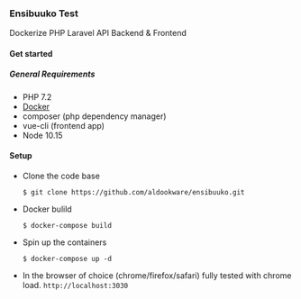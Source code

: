 ###  Ensibuuko Test
Dockerize PHP Laravel API  Backend &amp; Frontend

#### Get started 
##### General Requirements
   - PHP 7.2
   - [Docker](https://www.docker.com/) 
   - composer (php dependency manager)
   - vue-cli (frontend app)
   - Node 10.15

#### Setup 
- Clone the code base
   ```
   $ git clone https://github.com/aldookware/ensibuuko.git 
   ```
- Docker bulild
   ```
   $ docker-compose build
   ```
- Spin up the containers
  ```
  $ docker-compose up -d
  ```
- In the browser of choice (chrome/firefox/safari) fully tested with chrome load. 
`http://localhost:3030`